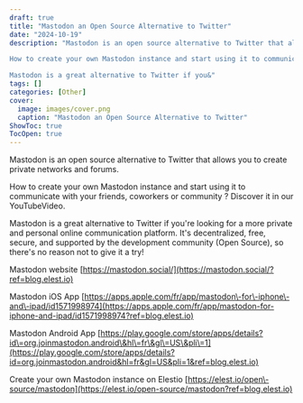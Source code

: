 ```yaml
---
draft: true
title: "Mastodon an Open Source Alternative to Twitter"
date: "2024-10-19"
description: "Mastodon is an open source alternative to Twitter that allows you to create private networks and forums.

How to create your own Mastodon instance and start using it to communicate with your friends, coworkers or community ? Discover it in our YouTubeVideo.

Mastodon is a great alternative to Twitter if you&"
tags: []
categories: [Other]
cover:
  image: images/cover.png
  caption: "Mastodon an Open Source Alternative to Twitter"
ShowToc: true
TocOpen: true
---
```



Mastodon is an open source alternative to Twitter that allows you to create private networks and forums. 

How to create your own Mastodon instance and start using it to communicate with your friends, coworkers or community ? Discover it in our YouTubeVideo.

Mastodon is a great alternative to Twitter if you're looking for a more private and personal online communication platform. It's decentralized, free, secure, and supported by the development community (Open Source), so there's no reason not to give it a try! 

Mastodon website [https://mastodon.social/](https://mastodon.social/?ref=blog.elest.io) 

Mastodon iOS App [https://apps.apple.com/fr/app/mastodon\-for\-iphone\-and\-ipad/id1571998974](https://apps.apple.com/fr/app/mastodon-for-iphone-and-ipad/id1571998974?ref=blog.elest.io) 

Mastodon Android App [https://play.google.com/store/apps/details?id\=org.joinmastodon.android\&hl\=fr\&gl\=US\&pli\=1](https://play.google.com/store/apps/details?id=org.joinmastodon.android&hl=fr&gl=US&pli=1&ref=blog.elest.io) 

Create your own Mastodon instance on Elestio [https://elest.io/open\-source/mastodon](https://elest.io/open-source/mastodon?ref=blog.elest.io)



